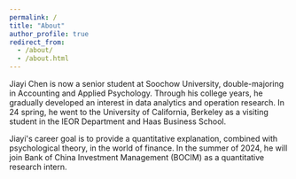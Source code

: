 ```yaml
---
permalink: /
title: "About"
author_profile: true
redirect_from: 
  - /about/
  - /about.html
---
```


Jiayi Chen is now a senior student at Soochow University, double-majoring in Accounting and Applied Psychology. Through his college years, he gradually developed an interest in data analytics and operation research. In 24 spring, he went to the University of California, Berkeley as a visiting student in the IEOR Department and Haas Business School.

Jiayi's career goal is to provide a quantitative explanation, combined with psychological theory, in the world of finance. In the summer of 2024, he will join Bank of China Investment Management (BOCIM) as a quantitative research intern.

